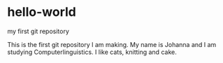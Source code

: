# hello-world
my first git repository

This is the first git repository I am making. My name is Johanna and I am studying Computerlinguistics. I like cats, knitting and cake. 
